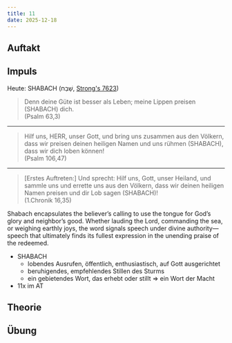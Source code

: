 ```yaml
---
title: 11
date: 2025-12-18
---
```


## Auftakt

## Impuls

Heute: SHABACH (שָׁבַח, [Strong's 7623](https://biblehub.com/hebrew/7623.htm))

> Denn deine Güte ist besser als Leben; meine Lippen preisen (SHABACH) dich.  
> (Psalm 63,3)

---

> Hilf uns, HERR, unser Gott, und bring uns zusammen aus den Völkern, dass wir preisen deinen heiligen Namen und uns rühmen (SHABACH), dass wir dich loben können!  
> (Psalm 106,47)

---

> [Erstes Auftreten:] Und sprecht: Hilf uns, Gott, unser Heiland, und sammle uns und errette uns aus den Völkern, dass wir deinen heiligen Namen preisen und dir Lob sagen (SHABACH)!  
> (1.Chronik 16,35)

Shabach encapsulates the believer’s calling to use the tongue for God’s glory and neighbor’s good. Whether lauding the Lord, commanding the sea, or weighing earthly joys, the 
word signals speech under divine authority—speech that ultimately finds its fullest expression in the unending praise of the redeemed.

- SHABACH
    - lobendes Ausrufen, öffentlich, enthusiastisch, auf Gott ausgerichtet
    - beruhigendes, empfehlendes Stillen des Sturms
    - ein gebietendes Wort, das erhebt oder stillt => ein Wort der Macht
- 11x im AT

## Theorie

## Übung
